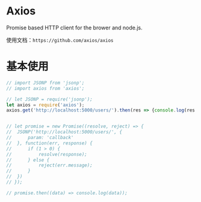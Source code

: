 
# Axios

Promise based HTTP client for the brower and node.js.

使用文档：`https://github.com/axios/axios`

# 基本使用

```js
// import JSONP from 'jsonp';
// import axios from 'axios';

// let JSONP = require('jsonp');
let axios = require('axios');
axios.get('http://localhost:5000/users/').then(res => {console.log(res.data)});


// let promise = new Promise((resolve, reject) => {
// 	JSONP('http://localhost:5000/users/', {
// 		param: 'callback'
// 	}, function(err, response) {
// 		if (1 > 0) {
// 			resolve(response);
// 		} else {
// 			reject(err.message);
// 		}
// 	})
// });

// promise.then((data) => console.log(data));
```
